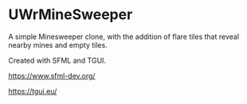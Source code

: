 # UWrMineSweeper
A simple Minesweeper clone, with the addition of flare tiles that reveal nearby mines and empty tiles.

Created with SFML and TGUI.

https://www.sfml-dev.org/

https://tgui.eu/
